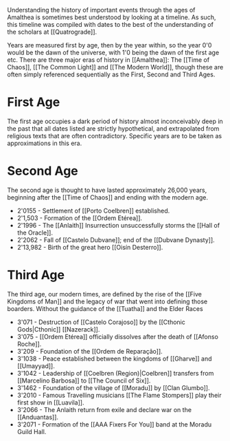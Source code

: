 Understanding the history of important events through the ages of Amalthea is sometimes best understood by looking at a timeline. As such, this timeline was compiled with dates to the best of the understanding of the scholars at [[Quatrograde]].

Years are measured first by age, then by the year within, so the year 0'0 would be the dawn of the universe, with 1'0 being the dawn of the first age etc. There are three major eras of history in [[Amalthea]]: The [[Time of Chaos]], [[The Common Light]] and [[The Modern World]], though these are often simply referenced sequentially as the First, Second and Third Ages.

# First Age

The first age occupies a dark period of history almost inconceivably deep in the past that all dates listed are strictly hypothetical, and extrapolated from religious texts that are often contradictory. Specific years are to be taken as approximations in this era.

# Second Age

The second age is thought to have lasted approximately 26,000 years, beginning after the [[Time of Chaos]] and ending with the modern age.

- 2'0155 - Settlement of [[Porto Coelbren]] established.
- 2'1,503 - Formation of the [[Ordem Etérea]].
- 2'1996 - The [[Anlaith]] Insurrection unsuccessfully storms the [[Hall of the Oracle]].
- 2'2062 - Fall of [[Castelo Dubvane]]; end of the [[Dubvane Dynasty]].
- 2'13,982 - Birth of the great hero [[Oisín Desterro]].

# Third Age

The third age, our modern times, are defined by the rise of the [[Five Kingdoms of Man]] and the legacy of war that went into defining those boarders. Without the guidance of the [[Tuatha]] and the Elder Races

- 3'071 - Destruction of [[Castelo Corajoso]] by the [[Cthonic Gods|Cthonic]] [[Nazerack]].
- 3'075 - [[Ordem Etérea]] officially dissolves after the death of [[Afonso Roche]].
- 3'209 - Foundation of the [[Ordem de Reparação]].
- 3'1038 - Peace established between the kingdoms of [[Gharve]] and [[Umayyad]].
- 3'1042 - Leadership of [[Coelbren (Region)|Coelbren]] transfers from [[Marcelino Barbosa]] to [[The Council of Six]].
- 3'1462 - Foundation of the village of [[Moradu]] by [[Clan Glumbo]].
- 3'2010 - Famous Travelling musicians [[The Flame Stompers]] play their first show in [[Luavila]].
- 3'2066 - The Anlaith return from exile and declare war on the [[Anduantas]].
- 3'2071 - Formation of the [[AAA Fixers For You]] band at the Moradu Guild Hall.
